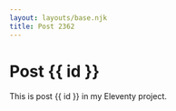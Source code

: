 ```yaml
---
layout: layouts/base.njk
title: Post 2362
---
```


# Post {{ id }}

This is post {{ id }} in my Eleventy project.
